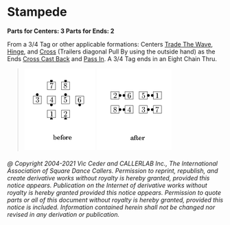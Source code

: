 
# Stampede
**Parts for Centers: 3  Parts for Ends: 2**  


From a 3/4 Tag or other applicable formations:
Centers [Trade The Wave](../plus/trade_the_wave.md),
[Hinge](../ms/hinge.md), and
[Cross](../a1/anything_and_cross.md) (Trailers diagonal
Pull By using the outside hand) as the Ends
[Cross Cast Back](../c1/cast_back.md) and
[Pass In](../a1/pass_in.md).
A 3/4 Tag ends in an Eight Chain Thru.

> 
> ![alt](stampede-1.png)
> ![alt](stampede-2.png)
> 
###### @ Copyright 2004-2021 Vic Ceder and CALLERLAB Inc., The International Association of Square Dance Callers. Permission to reprint, republish, and create derivative works without royalty is hereby granted, provided this notice appears. Publication on the Internet of derivative works without royalty is hereby granted provided this notice appears. Permission to quote parts or all of this document without royalty is hereby granted, provided this notice is included. Information contained herein shall not be changed nor revised in any derivation or publication.
